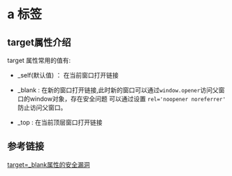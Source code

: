 # a 标签

## target属性介绍
target 属性常用的值有:
- _self(默认值) ： 在当前窗口打开链接

- _blank : 在新的窗口打开链接,此时新的窗口可以通过`window.opener`访问父窗口的window对象，存在安全问题
可以通过设置 `rel='noopener noreferrer'` 防止访问父窗口。

- _top : 在当前顶层窗口打开链接


## 参考链接
[target=_blank属性的安全漏洞](https://blog.bolajiayodeji.com/the-security-vulnerabilities-of-the-target-blank-attribute)